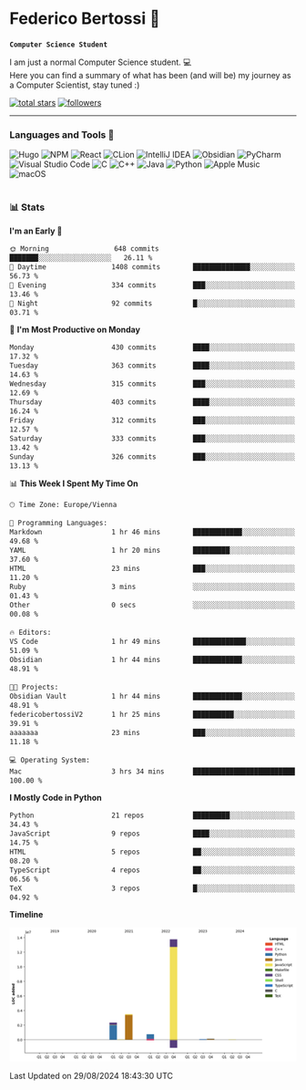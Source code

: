 # Federico Bertossi 🚀

**`Computer Science Student`**

[//]: # (Thanks to @ForrestKnight for the inspiration.)

<!-- TODO: Insert a banner image -->

I am just a normal Computer Science student. 💻 </br>
Here you can find a summary of what has been (and will be) my journey as a Computer Scientist, stay tuned :)

   <p>
      <a href="https://github.com/mrBymax?tab=repositories&sort=stargazers">
         <img alt="total stars" title="Total stars on GitHub" src="https://custom-icon-badges.demolab.com/github/stars/mrBymax?color=55960c&style=for-the-badge&labelColor=488207&logo=star"/></a>
<a href="https://github.com/mrBymax?tab=followers">
         <img alt="followers" title="Follow me on Github" src="https://custom-icon-badges.demolab.com/github/followers/mrBymax?color=236ad3&labelColor=1155ba&style=for-the-badge&logo=person-add&label=Follow&logoColor=white"/></a>
   </p>

---

<!-- TODO: Insert a GIF -->
### Languages and Tools 🧰

<!-- TODO: Change it with shields -->
![Hugo](https://img.shields.io/badge/Hugo-black.svg?style=for-the-badge&logo=Hugo)
![NPM](https://img.shields.io/badge/NPM-%23CB3837.svg?style=for-the-badge&logo=npm&logoColor=white)
![React](https://img.shields.io/badge/react-%2320232a.svg?style=for-the-badge&logo=react&logoColor=%2361DAFB)
![CLion](https://img.shields.io/badge/CLion-black?style=for-the-badge&logo=clion&logoColor=white)
![IntelliJ IDEA](https://img.shields.io/badge/IntelliJIDEA-000000.svg?style=for-the-badge&logo=intellij-idea&logoColor=white)
![Obsidian](https://img.shields.io/badge/Obsidian-%23483699.svg?style=for-the-badge&logo=obsidian&logoColor=white)
![PyCharm](https://img.shields.io/badge/pycharm-143?style=for-the-badge&logo=pycharm&logoColor=black&color=black&labelColor=green)
![Visual Studio Code](https://img.shields.io/badge/Visual%20Studio%20Code-0078d7.svg?style=for-the-badge&logo=visual-studio-code&logoColor=white)
![C](https://img.shields.io/badge/c-%2300599C.svg?style=for-the-badge&logo=c&logoColor=white)
![C++](https://img.shields.io/badge/c++-%2300599C.svg?style=for-the-badge&logo=c%2B%2B&logoColor=white)
![Java](https://img.shields.io/badge/java-%23ED8B00.svg?style=for-the-badge&logo=openjdk&logoColor=white)
![Python](https://img.shields.io/badge/python-3670A0?style=for-the-badge&logo=python&logoColor=ffdd54)
![Apple Music](https://img.shields.io/badge/Apple_Music-9933CC?style=for-the-badge&logo=apple-music&logoColor=white)
![macOS](https://img.shields.io/badge/mac%20os-000000?style=for-the-badge&logo=macos&logoColor=F0F0F0)


#

### 📊 Stats

<!-- ![My GitHub stats](https://github-readme-stats.vercel.app/api?username=mrBymax&show_icons=true&theme=dracula) -->


<!--START_SECTION:waka-->
**I'm an Early 🐤** 

```text
🌞 Morning                648 commits         ███████░░░░░░░░░░░░░░░░░░   26.11 % 
🌆 Daytime                1408 commits        ██████████████░░░░░░░░░░░   56.73 % 
🌃 Evening                334 commits         ███░░░░░░░░░░░░░░░░░░░░░░   13.46 % 
🌙 Night                  92 commits          █░░░░░░░░░░░░░░░░░░░░░░░░   03.71 % 
```
📅 **I'm Most Productive on Monday** 

```text
Monday                   430 commits         ████░░░░░░░░░░░░░░░░░░░░░   17.32 % 
Tuesday                  363 commits         ████░░░░░░░░░░░░░░░░░░░░░   14.63 % 
Wednesday                315 commits         ███░░░░░░░░░░░░░░░░░░░░░░   12.69 % 
Thursday                 403 commits         ████░░░░░░░░░░░░░░░░░░░░░   16.24 % 
Friday                   312 commits         ███░░░░░░░░░░░░░░░░░░░░░░   12.57 % 
Saturday                 333 commits         ███░░░░░░░░░░░░░░░░░░░░░░   13.42 % 
Sunday                   326 commits         ███░░░░░░░░░░░░░░░░░░░░░░   13.13 % 
```


📊 **This Week I Spent My Time On** 

```text
🕑︎ Time Zone: Europe/Vienna

💬 Programming Languages: 
Markdown                 1 hr 46 mins        ████████████░░░░░░░░░░░░░   49.68 % 
YAML                     1 hr 20 mins        █████████░░░░░░░░░░░░░░░░   37.60 % 
HTML                     23 mins             ███░░░░░░░░░░░░░░░░░░░░░░   11.20 % 
Ruby                     3 mins              ░░░░░░░░░░░░░░░░░░░░░░░░░   01.43 % 
Other                    0 secs              ░░░░░░░░░░░░░░░░░░░░░░░░░   00.08 % 

🔥 Editors: 
VS Code                  1 hr 49 mins        █████████████░░░░░░░░░░░░   51.09 % 
Obsidian                 1 hr 44 mins        ████████████░░░░░░░░░░░░░   48.91 % 

🐱‍💻 Projects: 
Obsidian Vault           1 hr 44 mins        ████████████░░░░░░░░░░░░░   48.91 % 
federicobertossiV2       1 hr 25 mins        ██████████░░░░░░░░░░░░░░░   39.91 % 
aaaaaaa                  23 mins             ███░░░░░░░░░░░░░░░░░░░░░░   11.18 % 

💻 Operating System: 
Mac                      3 hrs 34 mins       █████████████████████████   100.00 % 
```

**I Mostly Code in Python** 

```text
Python                   21 repos            █████████░░░░░░░░░░░░░░░░   34.43 % 
JavaScript               9 repos             ████░░░░░░░░░░░░░░░░░░░░░   14.75 % 
HTML                     5 repos             ██░░░░░░░░░░░░░░░░░░░░░░░   08.20 % 
TypeScript               4 repos             ██░░░░░░░░░░░░░░░░░░░░░░░   06.56 % 
TeX                      3 repos             █░░░░░░░░░░░░░░░░░░░░░░░░   04.92 % 
```



**Timeline**

![Lines of Code chart](https://raw.githubusercontent.com/mrBymax/mrBymax/main/assets/bar_graph.png)


 Last Updated on 29/08/2024 18:43:30 UTC
<!--END_SECTION:waka-->


[linkedin]: https://linkedin.com/federico-bertossi
[website]:  https://www.federicobertossi.com

</details>
